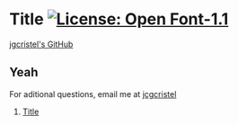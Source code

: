 # Title [![License: Open Font-1.1](https://img.shields.io/badge/License-OFL_1.1-lightgreen.svg)](https://opensource.org/licenses/OFL-1.1)

[jgcristel's GitHub](https://github.com/jcgcristel)

## Yeah

For aditional questions, email me at [jcgcristel](mailto:lunde@adobe.com?subject=[GitHub]%20Source%20Han%20Sans)

1. [Title](#yeah)